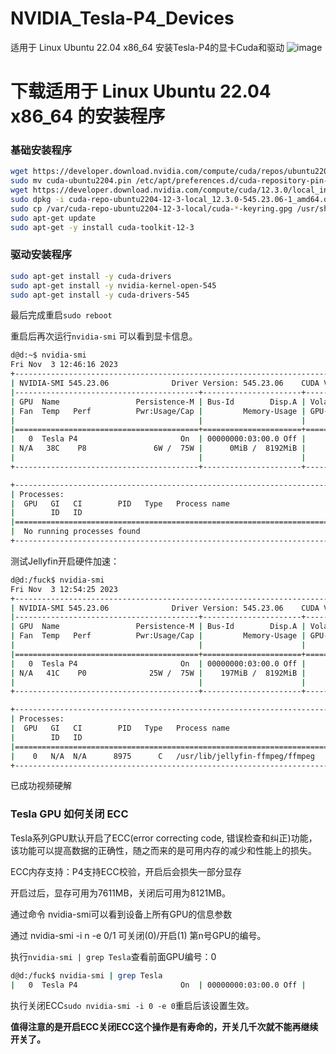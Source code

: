 # NVIDIA_Tesla-P4_Devices
适用于 Linux Ubuntu 22.04 x86_64 安装Tesla-P4的显卡Cuda和驱动
![image](https://github.com/DHDAXCW/NVIDIA_Tesla-P4_devices/assets/74764072/7bdb6734-221c-4a35-a820-06e99a049471)

# 下载适用于 Linux Ubuntu 22.04 x86_64 的安装程序
### 基础安装程序
```bash
wget https://developer.download.nvidia.com/compute/cuda/repos/ubuntu2204/x86_64/cuda-ubuntu2204.pin
sudo mv cuda-ubuntu2204.pin /etc/apt/preferences.d/cuda-repository-pin-600
wget https://developer.download.nvidia.com/compute/cuda/12.3.0/local_installers/cuda-repo-ubuntu2204-12-3-local_12.3.0-545.23.06-1_amd64.deb
sudo dpkg -i cuda-repo-ubuntu2204-12-3-local_12.3.0-545.23.06-1_amd64.deb
sudo cp /var/cuda-repo-ubuntu2204-12-3-local/cuda-*-keyring.gpg /usr/share/keyrings/
sudo apt-get update
sudo apt-get -y install cuda-toolkit-12-3
```
### 驱动安装程序
```bash
sudo apt-get install -y cuda-drivers
sudo apt-get install -y nvidia-kernel-open-545
sudo apt-get install -y cuda-drivers-545
```
最后完成重启```sudo reboot```

重启后再次运行```nvidia-smi``` 可以看到显卡信息。

```bash
d@d:~$ nvidia-smi
Fri Nov  3 12:46:16 2023
+---------------------------------------------------------------------------------------+
| NVIDIA-SMI 545.23.06              Driver Version: 545.23.06    CUDA Version: 12.3     |
|-----------------------------------------+----------------------+----------------------+
| GPU  Name                 Persistence-M | Bus-Id        Disp.A | Volatile Uncorr. ECC |
| Fan  Temp   Perf          Pwr:Usage/Cap |         Memory-Usage | GPU-Util  Compute M. |
|                                         |                      |               MIG M. |
|=========================================+======================+======================|
|   0  Tesla P4                       On  | 00000000:03:00.0 Off |                  Off |
| N/A   38C    P8               6W /  75W |      0MiB /  8192MiB |      0%      Default |
|                                         |                      |                  N/A |
+-----------------------------------------+----------------------+----------------------+

+---------------------------------------------------------------------------------------+
| Processes:                                                                            |
|  GPU   GI   CI        PID   Type   Process name                            GPU Memory |
|        ID   ID                                                             Usage      |
|=======================================================================================|
|  No running processes found                                                           |
+---------------------------------------------------------------------------------------+
```

测试Jellyfin开启硬件加速：
```bash
d@d:/fuck$ nvidia-smi
Fri Nov  3 12:54:25 2023
+---------------------------------------------------------------------------------------+
| NVIDIA-SMI 545.23.06              Driver Version: 545.23.06    CUDA Version: 12.3     |
|-----------------------------------------+----------------------+----------------------+
| GPU  Name                 Persistence-M | Bus-Id        Disp.A | Volatile Uncorr. ECC |
| Fan  Temp   Perf          Pwr:Usage/Cap |         Memory-Usage | GPU-Util  Compute M. |
|                                         |                      |               MIG M. |
|=========================================+======================+======================|
|   0  Tesla P4                       On  | 00000000:03:00.0 Off |                  Off |
| N/A   41C    P0              25W /  75W |    197MiB /  8192MiB |      5%      Default |
|                                         |                      |                  N/A |
+-----------------------------------------+----------------------+----------------------+

+---------------------------------------------------------------------------------------+
| Processes:                                                                            |
|  GPU   GI   CI        PID   Type   Process name                            GPU Memory |
|        ID   ID                                                             Usage      |
|=======================================================================================|
|    0   N/A  N/A      8975      C   /usr/lib/jellyfin-ffmpeg/ffmpeg             195MiB |
+---------------------------------------------------------------------------------------+
```
已成功视频硬解

### Tesla GPU 如何关闭 ECC

Tesla系列GPU默认开启了ECC(error correcting code, 错误检查和纠正)功能，该功能可以提高数据的正确性，随之而来的是可用内存的减少和性能上的损失。

ECC内存支持：P4支持ECC校验，开启后会损失一部分显存

开启过后，显存可用为7611MB，关闭后可用为8121MB。

通过命令 nvidia-smi可以看到设备上所有GPU的信息参数

通过 nvidia-smi -i n -e 0/1 可关闭(0)/开启(1)  第n号GPU的编号。

执行```nvidia-smi | grep Tesla```查看前面GPU编号：0
```bash
d@d:/fuck$ nvidia-smi | grep Tesla
|   0  Tesla P4                       On  | 00000000:03:00.0 Off |                  Off |
```

执行关闭ECC```sudo nvidia-smi -i 0 -e 0```重启后该设置生效。

**值得注意的是开启ECC关闭ECC这个操作是有寿命的，开关几千次就不能再继续开关了。**
